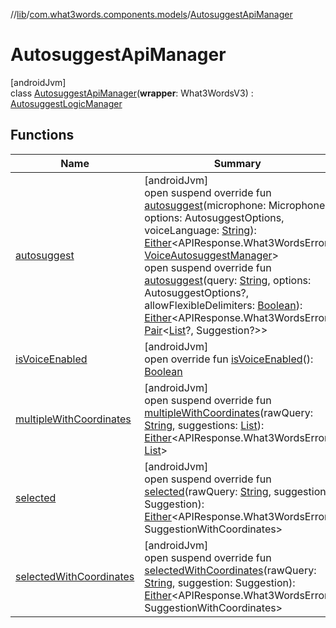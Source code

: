 //[lib](../../../index.md)/[com.what3words.components.models](../index.md)/[AutosuggestApiManager](index.md)

# AutosuggestApiManager

[androidJvm]\
class [AutosuggestApiManager](index.md)(**wrapper**: What3WordsV3) : [AutosuggestLogicManager](../-autosuggest-logic-manager/index.md)

## Functions

| Name | Summary |
|---|---|
| [autosuggest](autosuggest.md) | [androidJvm]<br>open suspend override fun [autosuggest](autosuggest.md)(microphone: Microphone, options: AutosuggestOptions, voiceLanguage: [String](https://kotlinlang.org/api/latest/jvm/stdlib/kotlin/-string/index.html)): [Either](../-either/index.md)<APIResponse.What3WordsError, [VoiceAutosuggestManager](../-voice-autosuggest-manager/index.md)><br>open suspend override fun [autosuggest](autosuggest.md)(query: [String](https://kotlinlang.org/api/latest/jvm/stdlib/kotlin/-string/index.html), options: AutosuggestOptions?, allowFlexibleDelimiters: [Boolean](https://kotlinlang.org/api/latest/jvm/stdlib/kotlin/-boolean/index.html)): [Either](../-either/index.md)<APIResponse.What3WordsError, [Pair](https://kotlinlang.org/api/latest/jvm/stdlib/kotlin/-pair/index.html)<[List](https://kotlinlang.org/api/latest/jvm/stdlib/kotlin.collections/-list/index.html)<Suggestion>?, Suggestion?>> |
| [isVoiceEnabled](is-voice-enabled.md) | [androidJvm]<br>open override fun [isVoiceEnabled](is-voice-enabled.md)(): [Boolean](https://kotlinlang.org/api/latest/jvm/stdlib/kotlin/-boolean/index.html) |
| [multipleWithCoordinates](multiple-with-coordinates.md) | [androidJvm]<br>open suspend override fun [multipleWithCoordinates](multiple-with-coordinates.md)(rawQuery: [String](https://kotlinlang.org/api/latest/jvm/stdlib/kotlin/-string/index.html), suggestions: [List](https://kotlinlang.org/api/latest/jvm/stdlib/kotlin.collections/-list/index.html)<Suggestion>): [Either](../-either/index.md)<APIResponse.What3WordsError, [List](https://kotlinlang.org/api/latest/jvm/stdlib/kotlin.collections/-list/index.html)<SuggestionWithCoordinates>> |
| [selected](selected.md) | [androidJvm]<br>open suspend override fun [selected](selected.md)(rawQuery: [String](https://kotlinlang.org/api/latest/jvm/stdlib/kotlin/-string/index.html), suggestion: Suggestion): [Either](../-either/index.md)<APIResponse.What3WordsError, SuggestionWithCoordinates> |
| [selectedWithCoordinates](selected-with-coordinates.md) | [androidJvm]<br>open suspend override fun [selectedWithCoordinates](selected-with-coordinates.md)(rawQuery: [String](https://kotlinlang.org/api/latest/jvm/stdlib/kotlin/-string/index.html), suggestion: Suggestion): [Either](../-either/index.md)<APIResponse.What3WordsError, SuggestionWithCoordinates> |
